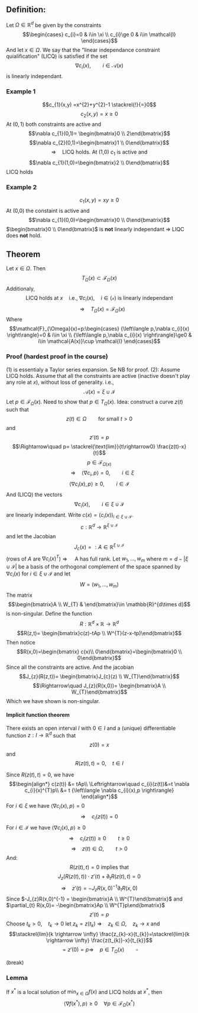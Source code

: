 ## Definition:
Let $\Omega\in \mathbb{R}^d$ be given by the constraints
$$\begin{cases}
c_{i}=0  &  i\in \xi \\
c_{i}\ge 0 & i\in \mathcal{I}
\end{cases}$$
And let $x\in \Omega$. We say that the "linear independance constraint quialification" (LICQ) is satisfied if the set
$$\nabla c_{i}(x), \qquad i\in \mathcal{A}(x)$$
is linearly independant.
### Example 1
$$c_{1}(x,y) =x^{2}+y^{2}-1 \stackrel{!}{=}0$$
$$c_{2}(x,y)=x\ge0$$
At $(0,1)$ both constraints are active and
$$\nabla c_{1}(0,1)= \begin{bmatrix}0 \\ 2\end{bmatrix}$$
$$\nabla c_{2}(0,1)=\begin{bmatrix}1 \\ 0\end{bmatrix}$$
$$\Rightarrow\quad \text{LICQ holds. At (1,0) }c_{1} \text{ is active and}$$
$$\nabla c_{1}(1,0)=\begin{bmatrix}2 \\ 0\end{bmatrix}$$
LICQ holds
### Example 2
$$c_{1}(x,y)=xy\ge 0$$
At (0,0) the constaint is active and
$$\nabla c_{1}(0,0)=\begin{bmatrix}0 \\ 0\end{bmatrix}$$
$\begin{bmatrix}0 \\ 0\end{bmatrix}$ is **not** linearly independant $\Rightarrow$ LIQC does **not** hold.

## Theorem
Let $x\in \Omega$. 
Then
$$T_{\Omega}(x)\subset \mathcal{F}_\Omega(x)\tag{1}$$
Additionaly,
$$\text{LICQ holds at } x \quad \text{i.e., } \nabla c_{i}(x),\quad  i\in \mathcal{(x)} \text{ is linearly independant}$$$$\quad\Rightarrow\quad T_\Omega(x)=\mathcal{F}_\Omega(x)\tag{2}$$
Where
$$\mathcal{F}_{\Omega}(x)=p:\begin{cases}
{\left\langle p,\nabla c_{i}(x) \right\rangle}=0 & i\in \xi \\
{\left\langle p,\nabla c_{i}(x) \right\rangle}\ge0 & i\in \mathcal{A(x)}\cup \mathcal{I}
\end{cases}$$
### Proof (hardest proof in the course)
(1) is essentialy a Taylor series expansion. Se NB for proof.
(2):
Assume LICQ holds. Assume that all the constraints are active (inactive doesn't play any role at $x$), without loss of generality.
i.e.,
$$\mathcal{A}(x)= \xi \cup \mathcal{I}$$
Let $p\in \mathcal{F}_\Omega(x)$. Need to show that $p\in T_\Omega(x)$. 
Idea: construct a curve $z(t)$ such that
$$z(t)\in \Omega \qquad \text{for small }t>0$$
and 
$$z'(t)=p$$
$$\Rightarrow\quad p= \stackrel{\text{lim}}{t\rightarrow0} \frac{z(t)-x}{t}$$
$$p\in \mathcal{F}_{\Omega(x)}$$$$\quad\Rightarrow\quad {\left\langle \nabla c_{i},p \right\rangle}=0, \qquad i\in \xi$$
$${\left\langle \nabla c_{i}(x),p \right\rangle}\ge 0, \qquad i\in \mathcal{I}$$
And (LICQ) the vectors
$$\nabla c_{i}(x), \qquad i\in \xi\cup \mathcal{I}$$
are linearly independant.
Write $c(x)=(c_{i}(x))_{i\in \xi\cup \mathcal{I}}$.
$$c: \mathbb{R}^{d}\rightarrow \mathbb{R}^{\xi\cup \mathcal{I}}$$
and let the Jacobian
$$J_{c}(x)=:A\in\mathbb{R}^{\xi\cup \mathcal{I}}$$
(rows of $A$ are $\nabla c_{i}(x)^{T}$) $\Rightarrow\quad$ A has full rank.
Let $w_{1},\dots,w_m$ where $m=d- |\xi\cup \mathcal{I}|$
be a basis of the orthogonal complement of the space spanned by $\nabla c_{i}(x)$ for $i\in \xi\cup \mathcal{I}$ and let
$$W=(w_{1},\dots, w_{m})$$
The matrix 
$$\begin{bmatrix}A \\ W_{T} & \end{bmatrix}\in \mathbb{R}^{d\times d}$$
is non-singular.
Define the function 
$$R:\mathbb{R}^{d}\times \mathbb{R} \rightarrow \mathbb{R}^d$$
$$R(z,t)= \begin{bmatrix}c(z)-tAp \\ W^{T}(z-x-tp)\end{bmatrix}$$
Then notice
$$R(x,0)=\begin{bmatrix} c(x)\\ 0\end{bmatrix}=\begin{bmatrix}0 \\ 0\end{bmatrix}$$
Since all the constraints are active. And the jacobian
$$J_{z}(R(z,t))= \begin{bmatrix}J_{c}(z) \\ W_{T}\end{bmatrix}$$
$$\Rightarrow\quad J_{z}(R(x,0))= \begin{bmatrix}A \\ W_{T}\end{bmatrix}$$
Which we have shown is non-singular.
#### Implicit function theorem
There exists an open interval $I$ with $0\in I$ and a (unique) differentiable function $z:I\rightarrow \mathbb{R}^{d}$ such that
$$z(0) =x$$
and
$$R(z(t), t)=0, \quad t\in I$$

Since $R(z(t),t)=0$, we have
$$\begin{align*}
c(z(t)) &= tAp\\
\Leftrightarrow\quad c_{i}(z(t))&=t \nabla c_{i}(x)^{T}p\\
&= t {\left\langle \nabla c_{i}(x),p \right\rangle}
\end{align*}$$
For $i\in \xi$ we have ${\left\langle \nabla c_{i}(x), p \right\rangle}=0$
$$\Rightarrow\quad c_{i}(z(t))=0$$
For $i\in \mathcal{I}$ we have ${\left\langle \nabla c_{i}(x), p \right\rangle}\ge 0$
$$\Rightarrow\quad c_{i}(z(t))\ge 0 \qquad t\ge 0$$
$$\Rightarrow\quad z(t)\in \Omega, \qquad t>0$$
And:
$$R(z(t), t) = 0 \text{ implies that}$$
$$J_{z}(R(z(t), t)) \cdot z'(t) + \partial_{t}R(z(t), t)=0$$
$$\Rightarrow\quad z'(t)=-J_{z}R(x,0)^{-1}\partial_{t} R(x,0)$$
Since $-J_{z}R(x,0)^{-1} = \begin{bmatrix}A \\ W^{T}\end{bmatrix}$ and $\partial_{t} R(x,0)= -\begin{bmatrix}Ap \\ W^{T}p\end{bmatrix}$
$$z'(t)=p$$
Choose $t_{k}>0, \quad t_{k}\rightarrow 0$ 
let $z_{k}=z(t_{k})$
$\Rightarrow\quad z_{k}\in \Omega, \quad z_{k}\rightarrow x$
and 
$$\stackrel{lim}{k \rightarrow \infty} \frac{z_{k}-x}{t_{k}}=\stackrel{lim}{k \rightarrow \infty} \frac{z(t_{k)}-x}{t_{k}}$$
$$=z'(0)=p \Rightarrow\quad p\in T_{\Omega}(x)\qquad \square$$


(break)


### Lemma
If $x^{*}$ is a local solution of $\min_{x\in \Omega}f(x)$ and LICQ holds at $x^{*}$, then
$${\left\langle \nabla f(x^{*}),p \right\rangle}\ge 0 \quad \forall p\in \mathcal{F}_\Omega(x^{*})$$
